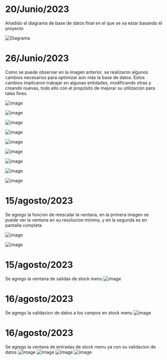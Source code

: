 # 20/Junio/2023

Añadido el diagrama de base de datos final en el que se va estar basando el proyecto

![Diagrama](https://github.com/Samuel-Rodriguez28/Almacen/assets/123322127/94e326b2-d111-4102-9fac-05bc381e8306)


# 26/Junio/2023

Como se puede observar en la imagen anterior, se realizaron algunos cambios necesarios para optimizar aún más la base de datos. Estos cambios implicaron trabajar en algunas entidades, modificando otras y creando nuevas, todo ello con el propósito de mejorar su utilización para tales fines.


![image](https://github.com/Samuel-Rodriguez28/Almacen/assets/99507229/e7de9c5a-795f-4978-8043-2cb94282558e)


![image](https://github.com/Samuel-Rodriguez28/Almacen/assets/99507229/b4c48cec-b626-48f0-abf6-1b5b3aaec96e)


![image](https://github.com/Samuel-Rodriguez28/Almacen/assets/99507229/87cbaaa7-d857-4d1a-8334-e91d5de08b48)


![image](https://github.com/Samuel-Rodriguez28/Almacen/assets/99507229/906c3c8d-6ff2-4bb3-a6cb-792588294e0f)


![image](https://github.com/Samuel-Rodriguez28/Almacen/assets/99507229/0665f61e-55b0-4cd7-bb01-03f0965a09a6)


![image](https://github.com/Samuel-Rodriguez28/Almacen/assets/99507229/091e6bd4-b2f9-47b2-92eb-4d16437b1e33)


![image](https://github.com/Samuel-Rodriguez28/Almacen/assets/99507229/880e9c6a-65cc-4018-b9a5-56db619939d4)


![image](https://github.com/Samuel-Rodriguez28/Almacen/assets/99507229/60208348-eda3-4f25-ac11-b19e6366f735)


![image](https://github.com/Samuel-Rodriguez28/Almacen/assets/99507229/e0232e1c-4904-4ce9-b943-b5d0e0f2ffdb)

# 15/agosto/2023

Se agrego la funcion de reescalar la ventana, en la primera imagen se puede ver la ventana en su resolucion minima, y en la segunda es en 
pantalla completa

![image](https://github.com/Samuel-Rodriguez28/Almacen/assets/121456096/919e7453-bf0c-48f6-a180-7ddc72d05376)

![image](https://github.com/Samuel-Rodriguez28/Almacen/assets/121456096/599f608d-7ed6-4d1c-895d-ba93c92fcb6f)

# 15/agosto/2023
Se agrego la ventana de salidas de stock menu
![image](https://github.com/Samuel-Rodriguez28/Almacen/assets/121456096/e6c0b2f7-330e-4ad9-a2ba-5e3739709c83)

# 16/agosto/2023
Se agrego la validacion de datos a los campos en stock menu
![image](https://github.com/Samuel-Rodriguez28/Almacen/assets/121456096/b5576a6b-96a8-4d9b-9e49-75df57006ebb)

# 16/agosto/2023
Se agrego la ventana de entradas de stock menu ya con su validacion de datos
![image](https://github.com/Samuel-Rodriguez28/Almacen/assets/121456096/edbea154-6908-4b8b-9c2d-27ce7aaef1fe)
![image](https://github.com/Samuel-Rodriguez28/Almacen/assets/121456096/550046f6-ffc5-430c-b026-68dfbf535fe8)
![image](https://github.com/Samuel-Rodriguez28/Almacen/assets/121456096/15ab4d6c-5ad0-4d0d-bcd4-4fd25f33a2c0)
![image](https://github.com/Samuel-Rodriguez28/Almacen/assets/121456096/40b1e086-6f63-4619-bbe1-717d13c090e5)









